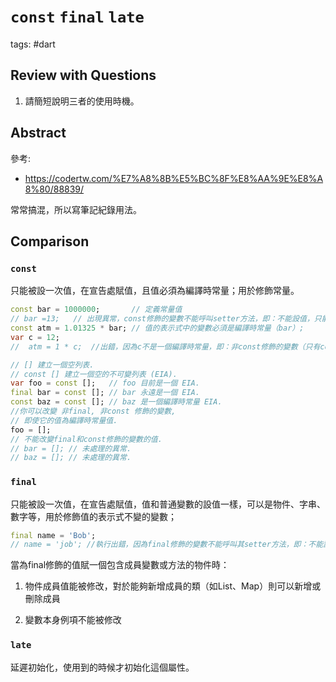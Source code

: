 # `const` `final` `late`

tags: #dart

## Review with Questions

1. 請簡短說明三者的使用時機。

## Abstract

參考:

* https://codertw.com/%E7%A8%8B%E5%BC%8F%E8%AA%9E%E8%A8%80/88839/

常常搞混，所以寫筆記紀錄用法。

## Comparison

### `const`

只能被設一次值，在宣告處賦值，且值必須為編譯時常量；用於修飾常量。

```dart
const bar = 1000000;       // 定義常量值
// bar =13;   // 出現異常，const修飾的變數不能呼叫setter方法，即：不能設值，只能在宣告處設值
const atm = 1.01325 * bar; // 值的表示式中的變數必須是編譯時常量（bar）;
var c = 12;        
//  atm = 1 * c;  //出錯，因為c不是一個編譯時常量，即：非const修飾的變數（只有const修飾的變數才是編譯時常量）
```



```dart
// [] 建立一個空列表.
// const [] 建立一個空的不可變列表 (EIA).
var foo = const [];   // foo 目前是一個 EIA.
final bar = const []; // bar 永遠是一個 EIA.
const baz = const []; // baz 是一個編譯時常量 EIA.
//你可以改變 非final, 非const 修飾的變數,
// 即使它的值為編譯時常量值.
foo = [];
// 不能改變final和const修飾的變數的值.
// bar = []; // 未處理的異常.
// baz = []; // 未處理的異常.
```



### `final`

只能被設一次值，在宣告處賦值，值和普通變數的設值一樣，可以是物件、字串、數字等，用於修飾值的表示式不變的變數；

```dart
final name = 'Bob';   
// name = 'job'; //執行出錯，因為final修飾的變數不能呼叫其setter方法，即：不能設值
```



當為final修飾的值賦一個包含成員變數或方法的物件時：

1. 物件成員值能被修改，對於能夠新增成員的類（如List、Map）則可以新增或刪除成員

2. 變數本身例項不能被修改



### `late`

延遲初始化，使用到的時候才初始化這個屬性。